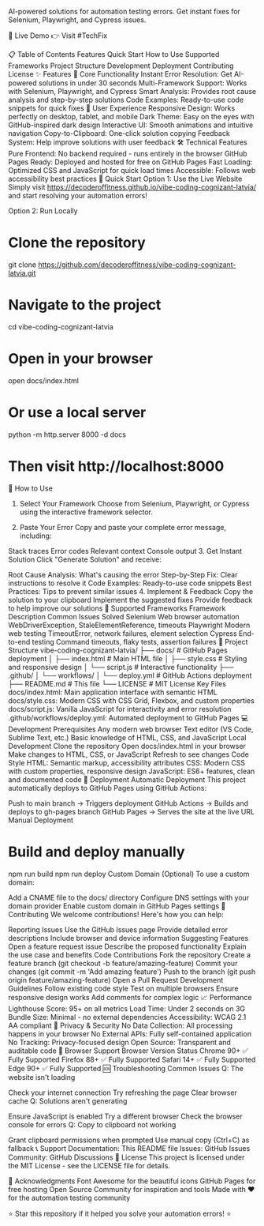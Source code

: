AI-powered solutions for automation testing errors. Get instant fixes for Selenium, Playwright, and Cypress issues.

🌟 Live Demo
👉 Visit #TechFix

📋 Table of Contents
Features
Quick Start
How to Use
Supported Frameworks
Project Structure
Development
Deployment
Contributing
License
✨ Features
🎯 Core Functionality
Instant Error Resolution: Get AI-powered solutions in under 30 seconds
Multi-Framework Support: Works with Selenium, Playwright, and Cypress
Smart Analysis: Provides root cause analysis and step-by-step solutions
Code Examples: Ready-to-use code snippets for quick fixes
🎨 User Experience
Responsive Design: Works perfectly on desktop, tablet, and mobile
Dark Theme: Easy on the eyes with GitHub-inspired dark design
Interactive UI: Smooth animations and intuitive navigation
Copy-to-Clipboard: One-click solution copying
Feedback System: Help improve solutions with user feedback
🛠 Technical Features
Pure Frontend: No backend required - runs entirely in the browser
GitHub Pages Ready: Deployed and hosted for free on GitHub Pages
Fast Loading: Optimized CSS and JavaScript for quick load times
Accessible: Follows web accessibility best practices
🚀 Quick Start
Option 1: Use the Live Website
Simply visit https://decoderoffitness.github.io/vibe-coding-cognizant-latvia/ and start resolving your automation errors!

Option 2: Run Locally
# Clone the repository
git clone https://github.com/decoderoffitness/vibe-coding-cognizant-latvia.git
# Navigate to the project
cd vibe-coding-cognizant-latvia
# Open in your browser
open docs/index.html
# Or use a local server
python -m http.server 8000 -d docs
# Then visit http://localhost:8000
📖 How to Use
1. Select Your Framework
Choose from Selenium, Playwright, or Cypress using the interactive framework selector.

2. Paste Your Error
Copy and paste your complete error message, including:

Stack traces
Error codes
Relevant context
Console output
3. Get Instant Solution
Click "Generate Solution" and receive:

Root Cause Analysis: What's causing the error
Step-by-Step Fix: Clear instructions to resolve it
Code Examples: Ready-to-use code snippets
Best Practices: Tips to prevent similar issues
4. Implement & Feedback
Copy the solution to your clipboard
Implement the suggested fixes
Provide feedback to help improve our solutions
🔧 Supported Frameworks
Framework	Description	Common Issues Solved
Selenium	Web browser automation	WebDriverException, StaleElementReference, timeouts
Playwright	Modern web testing	TimeoutError, network failures, element selection
Cypress	End-to-end testing	Command timeouts, flaky tests, assertion failures
📁 Project Structure
vibe-coding-cognizant-latvia/
├── docs/                   # GitHub Pages deployment
│   ├── index.html         # Main HTML file
│   ├── style.css          # Styling and responsive design
│   └── script.js          # Interactive functionality
├── .github/
│   └── workflows/
│       └── deploy.yml     # GitHub Actions deployment
├── README.md              # This file
└── LICENSE               # MIT License
Key Files
docs/index.html: Main application interface with semantic HTML
docs/style.css: Modern CSS with CSS Grid, Flexbox, and custom properties
docs/script.js: Vanilla JavaScript for interactivity and error resolution
.github/workflows/deploy.yml: Automated deployment to GitHub Pages
💻 Development
Prerequisites
Any modern web browser
Text editor (VS Code, Sublime Text, etc.)
Basic knowledge of HTML, CSS, and JavaScript
Local Development
Clone the repository
Open docs/index.html in your browser
Make changes to HTML, CSS, or JavaScript
Refresh to see changes
Code Style
HTML: Semantic markup, accessibility attributes
CSS: Modern CSS with custom properties, responsive design
JavaScript: ES6+ features, clean and documented code
🚀 Deployment
Automatic Deployment
This project automatically deploys to GitHub Pages using GitHub Actions:

Push to main branch → Triggers deployment
GitHub Actions → Builds and deploys to gh-pages branch
GitHub Pages → Serves the site at the live URL
Manual Deployment
# Build and deploy manually
npm run build
npm run deploy
Custom Domain (Optional)
To use a custom domain:

Add a CNAME file to the docs/ directory
Configure DNS settings with your domain provider
Enable custom domain in GitHub Pages settings
🤝 Contributing
We welcome contributions! Here's how you can help:

Reporting Issues
Use the GitHub Issues page
Provide detailed error descriptions
Include browser and device information
Suggesting Features
Open a feature request issue
Describe the proposed functionality
Explain the use case and benefits
Code Contributions
Fork the repository
Create a feature branch (git checkout -b feature/amazing-feature)
Commit your changes (git commit -m 'Add amazing feature')
Push to the branch (git push origin feature/amazing-feature)
Open a Pull Request
Development Guidelines
Follow existing code style
Test on multiple browsers
Ensure responsive design works
Add comments for complex logic
📈 Performance
Lighthouse Score: 95+ on all metrics
Load Time: Under 2 seconds on 3G
Bundle Size: Minimal - no external dependencies
Accessibility: WCAG 2.1 AA compliant
🔐 Privacy & Security
No Data Collection: All processing happens in your browser
No External APIs: Fully self-contained application
No Tracking: Privacy-focused design
Open Source: Transparent and auditable code
📱 Browser Support
Browser	Version	Status
Chrome	90+	✅ Fully Supported
Firefox	88+	✅ Fully Supported
Safari	14+	✅ Fully Supported
Edge	90+	✅ Fully Supported
🆘 Troubleshooting
Common Issues
Q: The website isn't loading

Check your internet connection
Try refreshing the page
Clear browser cache
Q: Solutions aren't generating

Ensure JavaScript is enabled
Try a different browser
Check the browser console for errors
Q: Copy to clipboard not working

Grant clipboard permissions when prompted
Use manual copy (Ctrl+C) as fallback
📞 Support
Documentation: This README file
Issues: GitHub Issues
Community: GitHub Discussions
📄 License
This project is licensed under the MIT License - see the LICENSE file for details.

🙏 Acknowledgments
Font Awesome for the beautiful icons
GitHub Pages for free hosting
Open Source Community for inspiration and tools
Made with ❤️ for the automation testing community

⭐ Star this repository if it helped you solve your automation errors! ⭐
